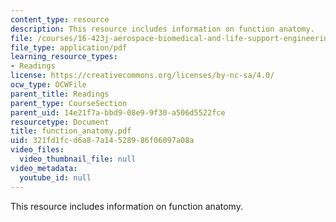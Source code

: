 ```yaml
---
content_type: resource
description: This resource includes information on function anatomy.
file: /courses/16-423j-aerospace-biomedical-and-life-support-engineering-spring-2006/321fd1fcd6a87a14528986f06097a08a_function_anatomy.pdf
file_type: application/pdf
learning_resource_types:
- Readings
license: https://creativecommons.org/licenses/by-nc-sa/4.0/
ocw_type: OCWFile
parent_title: Readings
parent_type: CourseSection
parent_uid: 14e21f7a-bbd9-08e9-9f30-a506d5522fce
resourcetype: Document
title: function_anatomy.pdf
uid: 321fd1fc-d6a8-7a14-5289-86f06097a08a
video_files:
  video_thumbnail_file: null
video_metadata:
  youtube_id: null
---
```

This resource includes information on function anatomy.